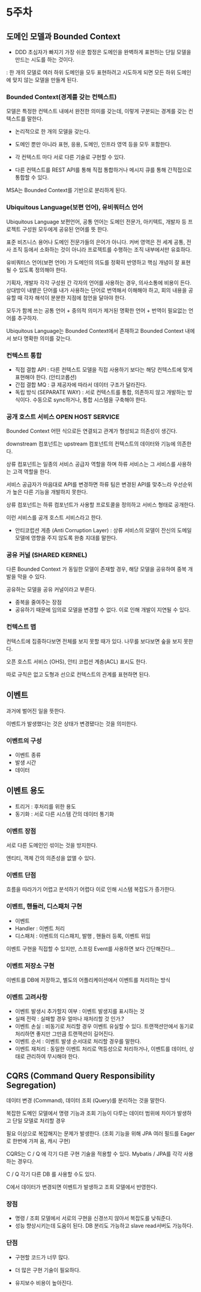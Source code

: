 # 5주차

## 도메인 모델과 Bounded Context

- DDD 초심자가 빠지기 가장 쉬운 함정은 도메인을 완벽하게 표현하는 단일 모델을 만드는 시도를 하는 것이다.

: 한 개의 모델로 여러 하위 도메인을 모두 표현하려고 시도하게 되면 모든 하위 도메인에 맞지 않는 모델을 만들게 된다.


### Bounded Context(경계를 갖는 컨텍스트)

모델은 특정한 컨텍스트 내에서 완전한 의미를 갖는데, 이렇게 구분되는 경계를 갖는 컨텍스트를 말한다. 

- 논리적으로 한 개의 모델을 갖는다. 

- 도메인 뿐만 아니라 표현, 응용, 도메인, 인프라 영역 등을 모두 포함한다. 

- 각 컨텍스트 마다 서로 다른 기술로 구현할 수 있다. 

- 다른 컨텍스트를 REST API를 통해 직접 통합하거나 메시지 큐를 통해 간적접으로 통합할 수 있다. 


MSA는 Bounded Context를 기반으로 분리하게 된다. 


### Ubiquitous Language(보편 언어), 유비쿼터스 언어 

Ubiquitous Language 보편언어, 공통 언어는 도메인 전문가, 아키텍트, 개발자 등 프로젝트 구성원 모두에게 공유된 언어를 뜻 한다. 

표준 비즈니스 용어나 도메인 전문가들의 은어가 아니다. 커버 영역은 전 세계 공통, 전사 조직 등에서 소화하는 것이 아니라 프로젝트를 수행하는 조직 내부에서만 유효하다.

유비쿼터스 언어(보편 언어) 가 도메인의 의도를 정확히 반영하고 핵심 개념이 잘 표현될 수 있도록 정의해야 한다.

기획자, 개발자 각각 구성원 간 각자의 언어를 사용하는 경우, 의사소통에 비용이 든다. 상대방이 내뱉은 단어를 내가 사용하는 단어로 번역해서 이해해야 하고, 회의 내용을 공유할 때 각자 해석이 분분한 지점에 첨언을 달아야 한다.

모두가 함께 쓰는 공통 언어 + 중의적 의미가 제거된 명확한 언어 + 번역이 필요없는 언어를 추구하자.

Ubiquitous Language는 Bounded Context에서 존재하고 Bounded Context 내에서 보다 명확한 의미를 갖는다. 

### 컨텍스트 통합 

- 직접 결합 API : 다른 컨텍스트 모델을 직접 사용하기 보다는 해당 컨텍스트에 맞게 표현해야 한다. (안티코롭션)
- 간접 결합 MQ : 큐 제공자에 따라서 데이터 구조가 달라진다. 
- 독립 방식 (SEPARATE WAY) : 서로 컨텍스트를 통합, 의존하지 않고 개발하는 방식이다. 수동으로 sync하거나, 통합 시스템을 구축해야 한다. 

### 공개 호스트 서비스 OPEN HOST SERVICE

Bounded Context 어떤 식으로든 연결되고 관계가 형성되고 의존성이 생긴다. 

downstream 컴포넌트는 upstream 컴포넌트의 컨텍스트의 데이터와 기능에 의존한다. 

상류 컴포넌트는 일종의 서비스 공급자 역할을 하며 하류 서비스는 그 서비스를 사용하는 고객 역할을 한다.

서비스 공급자가 마음대로 API를 변경하면 하류 팀은 변경된 API를 맞추느라 우선순위가 높은 다른 기능을 개발하지 못한다. 

상류 컴포넌트는 하류 컴포넌트가 사용할 프로토콜을 정의하고 서비스 형태로 공개한다. 

이런 서비스를 공개 호스트 서비스라고 한다.

- 안티코럽션 게층 (Anti Corruption Layer) : 상류 서비스의 모델이 잔신의 도메일 모델에 영향을 주지 않도록 완충 지대를 말한다. 

### 공유 커널 (SHARED KERNEL) 

다른 Bounded Context 가 동일한 모델이 존재할 경우, 해당 모델을 공유하여 중복 개발을 막을 수 있다.

공유하는 모델을 공유 커널이라고 부른다. 

- 중복을 줄여주는 장점
- 공유하기 때문에 임의로 모델을 변경할 수 없다. 이로 인해 개발이 지연될 수 있다. 


### 컨텍스트 맵 

컨텍스트에 집중하다보면 전체를 보지 못할 때가 있다. 나무를 보다보면 숲을 보지 못한다. 

오픈 호스트 서비스 (OHS), 안티 코럽션 계층(ACL) 표시도 한다. 

따로 규칙은 없고 도형과 선으로 컨텍스트의 관계를 표현하면 된다. 


## 이벤트 

과거에 벌어진 일을 뜻한다. 

이벤트가 발생했다는 것은 상태가 변경됐다는 것을 의미한다. 

### 이벤트의 구성

- 이벤트 종류
- 발생 시간
- 데이터 


## 이벤트 용도 

- 트리거 : 후처리를 위한 용도 
- 동기화 : 서로 다른 시스템 간의 데이터 통기화


### 이벤트 장점 

서로 다른 도메인인 섞이는 것을 방지한다. 

엔티티, 객체 간의 의존성을 없앨 수 있다. 

### 이벤트 단점

흐름을 따라가기 어렵고 분석하기 어렵다 이로 인해 시스템 복잡도가 증가한다. 

### 이벤트, 핸들러, 디스패처 구현 

- 이벤트
- Handler : 이벤트 처리 
- 디스패처 : 이벤트의 디스패치, 발행 , 핸들러 등록, 이벤트 위임 

이벤트 구현을 직접할 수 있지만, 스프링 Event를 사용하면 보다 간단해진다...

### 이벤트 저장소 구현 

이벤트를 DB에 저장하고, 별도의 어플리케이션에서 이벤트를 처리하는 방식 

### 이벤트 고려사항 

- 이벤트 발생시 추가할지 여부 : 이벤트 발생지를 표시하는 것  
- 실패 전략 : 실패할 경우 얼마나 재처리할 것 인가.?
- 이벤트 손실 : 비동기로 처리할 경우 이벤트 유실할 수 있다. 트랜잭션안에서 동기로 처리하면 좋지만 그만큼 트랜잭션이 길어진다.
- 이벤트 순서 : 이벤트 발생 순서대로 처리할 경우를 말한다. 
- 이벤트 재처리 : 동일한 이벤트 처리로 멱등성으로 처리하거나, 이벤트를 데이터, 상태로 관리하여 무시해야 한다. 

## CQRS (Command Query Responsibility Segregation)

데이터 변경 (Command), 데이터 조회 (Query)를 분리하는 것을 말한다. 

복잡한 도메인 모델에서 명령 기능과 조회 기능이 다루는 데이터 범위에 차이가 발생하고 단일 모델로 처리할 경우 

필요 이상으로 복잡해지는 문제가 발생한다. (조회 기능을 위해 JPA 여러 필드를 Eager로 한번에 가져 옴, 캐시 구현)

CQRS는 C / Q 에 각기 다른 구현 기술을 적용할 수 있다. Mybatis / JPA를 각각 사용하는 경우다. 

C / Q 각기 다른 DB 를 사용할 수도 있다. 

C에서 데이터가 변경되면 이벤트가 발생하고 조회 모델에서 반영한다. 

### 장점
- 명령 / 조회 모델에서 서로의 구현을 신경쓰지 않아서 복잡도를 낮춰준다.
- 성능 향상시키는데 도움이 된다. DB 분리도 가능하고 slave read서버도 가능하다. 

### 단점

- 구현할 코드가 너무 많다. 

- 더 많은 구현 기술이 필요하다. 

- 유지보수 비용이 높아진다. 








